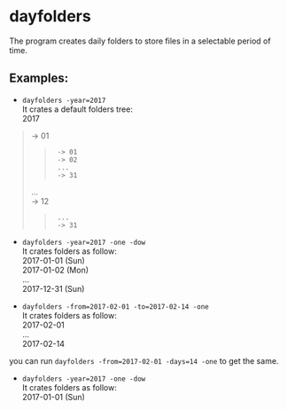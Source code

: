# dayfolders
The program creates daily folders to store files in a selectable period of time.

## Examples:

* `dayfolders -year=2017`  
It crates a default folders tree:  
2017  
>  -> 01  
>>      -> 01  
>>      -> 02  
>>      ...  
>>      -> 31  
>  ...  
>  -> 12  
>>      ...  
>>      -> 31  
      
* `dayfolders -year=2017 -one -dow`  
It crates folders as follow:  
2017-01-01 (Sun)  
2017-01-02 (Mon)  
...  
2017-12-31 (Sun)  

* `dayfolders -from=2017-02-01 -to=2017-02-14 -one`  
It crates folders as follow:  
2017-02-01  
...  
2017-02-14  

you can run `dayfolders -from=2017-02-01 -days=14 -one` to get the same.  

* `dayfolders -year=2017 -one -dow`   
It crates folders as follow:  
2017-01-01 (Sun)  

